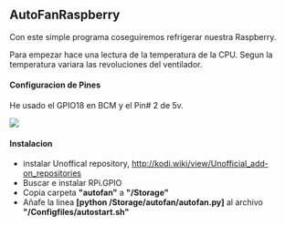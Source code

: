 ## AutoFanRaspberry
Con este simple programa coseguiremos refrigerar nuestra Raspberry.

Para empezar hace una lectura de la temperatura de la CPU.
Segun la temperatura variara las revoluciones del ventilador.

#### Configuracion de Pines
He usado el GPIO18 en BCM y el Pin# 2 de 5v.

![](https://lh6.googleusercontent.com/eWESIuflT7q0pWbRIgwDWgngNDqBSXE4pofI1MhxQ9gXC6f2Ns72n9N4-fiVfJcBkv_9ic84v2k0tNs=w1422-h923-rw)

#### Instalacion

- instalar Unoffical repository, http://kodi.wiki/view/Unofficial_add-on_repositories
- Buscar e instalar RPi.GPIO
- Copia carpeta **"autofan"** a **"/Storage"**
- Añafe la linea **[python /Storage/autofan/autofan.py]** al archivo **"/Configfiles/autostart.sh"**


